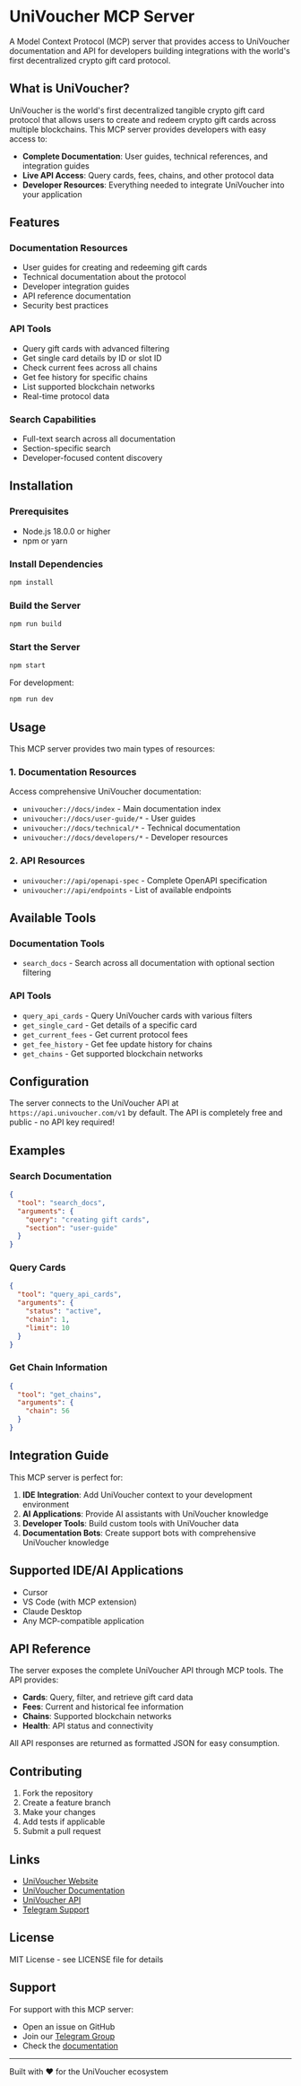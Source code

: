 # UniVoucher MCP Server

A Model Context Protocol (MCP) server that provides access to UniVoucher documentation and API for developers building integrations with the world's first decentralized crypto gift card protocol.

## What is UniVoucher?

UniVoucher is the world's first decentralized tangible crypto gift card protocol that allows users to create and redeem crypto gift cards across multiple blockchains. This MCP server provides developers with easy access to:

- **Complete Documentation**: User guides, technical references, and integration guides
- **Live API Access**: Query cards, fees, chains, and other protocol data
- **Developer Resources**: Everything needed to integrate UniVoucher into your application

## Features

### Documentation Resources
- User guides for creating and redeeming gift cards
- Technical documentation about the protocol
- Developer integration guides
- API reference documentation
- Security best practices

### API Tools
- Query gift cards with advanced filtering
- Get single card details by ID or slot ID
- Check current fees across all chains
- Get fee history for specific chains
- List supported blockchain networks
- Real-time protocol data

### Search Capabilities
- Full-text search across all documentation
- Section-specific search
- Developer-focused content discovery

## Installation

### Prerequisites
- Node.js 18.0.0 or higher
- npm or yarn

### Install Dependencies
```bash
npm install
```

### Build the Server
```bash
npm run build
```

### Start the Server
```bash
npm start
```

For development:
```bash
npm run dev
```

## Usage

This MCP server provides two main types of resources:

### 1. Documentation Resources
Access comprehensive UniVoucher documentation:
- `univoucher://docs/index` - Main documentation index
- `univoucher://docs/user-guide/*` - User guides
- `univoucher://docs/technical/*` - Technical documentation
- `univoucher://docs/developers/*` - Developer resources

### 2. API Resources
- `univoucher://api/openapi-spec` - Complete OpenAPI specification
- `univoucher://api/endpoints` - List of available endpoints

## Available Tools

### Documentation Tools
- `search_docs` - Search across all documentation with optional section filtering

### API Tools
- `query_api_cards` - Query UniVoucher cards with various filters
- `get_single_card` - Get details of a specific card
- `get_current_fees` - Get current protocol fees
- `get_fee_history` - Get fee update history for chains
- `get_chains` - Get supported blockchain networks

## Configuration

The server connects to the UniVoucher API at `https://api.univoucher.com/v1` by default. The API is completely free and public - no API key required!

## Examples

### Search Documentation
```json
{
  "tool": "search_docs",
  "arguments": {
    "query": "creating gift cards",
    "section": "user-guide"
  }
}
```

### Query Cards
```json
{
  "tool": "query_api_cards",
  "arguments": {
    "status": "active",
    "chain": 1,
    "limit": 10
  }
}
```

### Get Chain Information
```json
{
  "tool": "get_chains",
  "arguments": {
    "chain": 56
  }
}
```

## Integration Guide

This MCP server is perfect for:

1. **IDE Integration**: Add UniVoucher context to your development environment
2. **AI Applications**: Provide AI assistants with UniVoucher knowledge
3. **Developer Tools**: Build custom tools with UniVoucher data
4. **Documentation Bots**: Create support bots with comprehensive UniVoucher knowledge

## Supported IDE/AI Applications

- Cursor
- VS Code (with MCP extension)
- Claude Desktop
- Any MCP-compatible application

## API Reference

The server exposes the complete UniVoucher API through MCP tools. The API provides:

- **Cards**: Query, filter, and retrieve gift card data
- **Fees**: Current and historical fee information
- **Chains**: Supported blockchain networks
- **Health**: API status and connectivity

All API responses are returned as formatted JSON for easy consumption.

## Contributing

1. Fork the repository
2. Create a feature branch
3. Make your changes
4. Add tests if applicable
5. Submit a pull request

## Links

- [UniVoucher Website](https://univoucher.com)
- [UniVoucher Documentation](https://docs.univoucher.com)
- [UniVoucher API](https://api.univoucher.com)
- [Telegram Support](https://t.me/univoucher)

## License

MIT License - see LICENSE file for details

## Support

For support with this MCP server:
- Open an issue on GitHub
- Join our [Telegram Group](https://t.me/univoucher)
- Check the [documentation](https://docs.univoucher.com)

---

Built with ❤️ for the UniVoucher ecosystem 